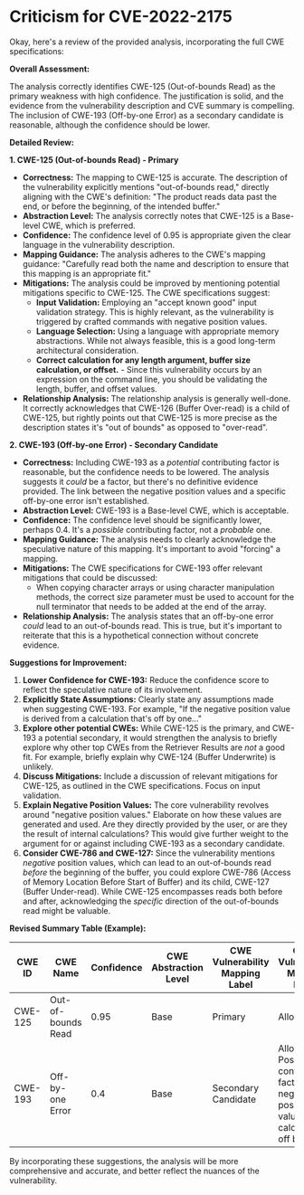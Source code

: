 # Criticism for CVE-2022-2175

Okay, here's a review of the provided analysis, incorporating the full CWE specifications:

**Overall Assessment:**

The analysis correctly identifies CWE-125 (Out-of-bounds Read) as the primary weakness with high confidence.  The justification is solid, and the evidence from the vulnerability description and CVE summary is compelling.  The inclusion of CWE-193 (Off-by-one Error) as a secondary candidate is reasonable, although the confidence should be lower.

**Detailed Review:**

**1. CWE-125 (Out-of-bounds Read) - Primary**

*   **Correctness:** The mapping to CWE-125 is accurate. The description of the vulnerability explicitly mentions "out-of-bounds read," directly aligning with the CWE's definition: "The product reads data past the end, or before the beginning, of the intended buffer."
*   **Abstraction Level:** The analysis correctly notes that CWE-125 is a Base-level CWE, which is preferred.
*   **Confidence:** The confidence level of 0.95 is appropriate given the clear language in the vulnerability description.
*   **Mapping Guidance:**  The analysis adheres to the CWE's mapping guidance: "Carefully read both the name and description to ensure that this mapping is an appropriate fit."
*   **Mitigations:** The analysis could be improved by mentioning potential mitigations specific to CWE-125.  The CWE specifications suggest:
    *   **Input Validation:**  Employing an "accept known good" input validation strategy.  This is highly relevant, as the vulnerability is triggered by crafted commands with negative position values.
    *   **Language Selection:** Using a language with appropriate memory abstractions.  While not always feasible, this is a good long-term architectural consideration.
    *   **Correct calculation for any length argument, buffer size calculation, or offset.** - Since this vulnerability occurs by an expression on the command line, you should be validating the length, buffer, and offset values.
*   **Relationship Analysis:** The relationship analysis is generally well-done. It correctly acknowledges that CWE-126 (Buffer Over-read) is a child of CWE-125, but rightly points out that CWE-125 is more precise as the description states it's "out of bounds" as opposed to "over-read".

**2. CWE-193 (Off-by-one Error) - Secondary Candidate**

*   **Correctness:** Including CWE-193 as a *potential* contributing factor is reasonable, but the confidence needs to be lowered. The analysis suggests it *could* be a factor, but there's no definitive evidence provided. The link between the negative position values and a specific off-by-one error isn't established.
*   **Abstraction Level:** CWE-193 is a Base-level CWE, which is acceptable.
*   **Confidence:** The confidence level should be significantly lower, perhaps 0.4.  It's a *possible* contributing factor, not a *probable* one.
*   **Mapping Guidance:** The analysis needs to clearly acknowledge the speculative nature of this mapping. It's important to avoid "forcing" a mapping.
*   **Mitigations:** The CWE specifications for CWE-193 offer relevant mitigations that could be discussed:
    *   When copying character arrays or using character manipulation methods, the correct size parameter must be used to account for the null terminator that needs to be added at the end of the array.
*   **Relationship Analysis:** The analysis states that an off-by-one error *could* lead to an out-of-bounds read. This is true, but it's important to reiterate that this is a hypothetical connection without concrete evidence.

**Suggestions for Improvement:**

1.  **Lower Confidence for CWE-193:** Reduce the confidence score to reflect the speculative nature of its involvement.
2.  **Explicitly State Assumptions:** Clearly state any assumptions made when suggesting CWE-193. For example, "If the negative position value is derived from a calculation that's off by one..."
3.  **Explore other potential CWEs:** While CWE-125 is the primary, and CWE-193 a potential secondary, it would strengthen the analysis to briefly explore why other top CWEs from the Retriever Results are *not* a good fit. For example, briefly explain why CWE-124 (Buffer Underwrite) is unlikely.
4.  **Discuss Mitigations:** Include a discussion of relevant mitigations for CWE-125, as outlined in the CWE specifications.  Focus on input validation.
5.  **Explain Negative Position Values:** The core vulnerability revolves around "negative position values." Elaborate on how these values are generated and used. Are they directly provided by the user, or are they the result of internal calculations? This would give further weight to the argument for or against including CWE-193 as a secondary candidate.
6.  **Consider CWE-786 and CWE-127:** Since the vulnerability mentions *negative* position values, which can lead to an out-of-bounds read *before* the beginning of the buffer, you could explore CWE-786 (Access of Memory Location Before Start of Buffer) and its child, CWE-127 (Buffer Under-read). While CWE-125 encompasses reads both before and after, acknowledging the *specific* direction of the out-of-bounds read might be valuable.

**Revised Summary Table (Example):**

| CWE ID | CWE Name | Confidence | CWE Abstraction Level | CWE Vulnerability Mapping Label | CWE-Vulnerability Mapping Notes |
|---|---|---|---|---|---|
| CWE-125 | Out-of-bounds Read | 0.95 | Base | Primary | Allowed |
| CWE-193 | Off-by-one Error | 0.4 | Base | Secondary Candidate | Allowed; Possible contributing factor if negative position value calculation is off by one. |

By incorporating these suggestions, the analysis will be more comprehensive and accurate, and better reflect the nuances of the vulnerability.